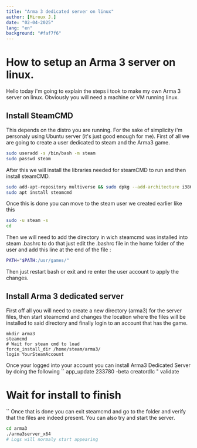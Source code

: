 ```yaml
---
title: "Arma 3 dedicated server on linux"
author: [Miroux J.]
date: "02-04-2025"
lang: "en"
background: "#faf7f6"
---
```


# How to setup an Arma 3 server on linux.

Hello today i'm going to explain the steps i took to make my own Arma 3 server on linux.
Obviously you will need a machine or VM running linux.

## Install SteamCMD

This depends on the distro you are running. For the sake of simplicity i'm personaly using Ubuntu server (it's just good enough for me).
First of all we are going to create a user dedicated to steam and the Arma3 game.
```bash
sudo useradd -s /bin/bash -m steam
sudo passwd steam
```
After this we will install the libraries needed for steamCMD to run and then install steamCMD.
```bash
sudo add-apt-repository multiverse && sudo dpkg --add-architecture i386 && sudo apt update
sudo apt install steamcmd
```
Once this is done you can move to the steam user we created earlier like this
```bash
sudo -u steam -s
cd
```
Then we will need to add the directory in wich steamcmd was installed into steam .bashrc
to do that just edit the .bashrc file in the home folder of the user and add this line at the end of the file :
```bash
PATH="$PATH:/usr/games/"
```
Then just restart bash or exit and re enter the user account to apply the changes.

## Install Arma 3 dedicated server

First off all you will need to create a new directory (arma3) for the server files, 
then start steamcmd and changes the location where the files will be installed to said directory and finally login to an account that has the game.
```
mkdir arma3
steamcmd
# Wait for steam cmd to load
force_install_dir /home/steam/arma3/
login YourSteamAccount
```
Once your logged into your account you can install Arma3 Dedicated Server by doing the following
``
app_update 233780 -beta creatordlc " validate
# Wait for install to finish
``
Once that is done you can exit steamcmd and go to the folder and verify that the files are indeed present.
You can also try and start the server.
```bash
cd arma3
./arma3server_x64
# Logs will normaly start appearing
```
